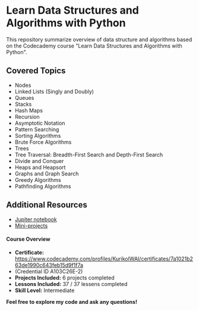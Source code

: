 # Learn Data Structures and Algorithms with Python

This repository summarize overview of data structure and algorithms based on the Codecademy course "Learn Data Structures and Algorithms with Python".

## Covered Topics

* Nodes
* Linked Lists (Singly and Doubly)
* Queues
* Stacks
* Hash Maps
* Recursion
* Asymptotic Notation
* Pattern Searching
* Sorting Algorithms
* Brute Force Algorithms
* Trees
* Tree Traversal: Breadth-First Search and Depth-First Search
* Divide and Conquer
* Heaps and Heapsort
* Graphs and Graph Search
* Greedy Algorithms
* Pathfinding Algorithms   


## Additional Resources

* [Jupiter notebook](https://github.com/krik8235/data_structure/tree/main/jupyter_notebook)
* [Mini-projects](https://github.com/krik8235/data_structure/tree/main/quick_projects)



#### Course Overview

* **Certificate:** https://www.codecademy.com/profiles/KurikoIWAI/certificates/7a1021b263de1990c643feb15d9f1f7a
* (Credential ID A103C26E-2)
* **Projects Included:** 6 projects completed
* **Lessons Included:** 37 / 37 lessens completed
* **Skill Level:** Intermediate


**Feel free to explore my code and ask any questions!**
